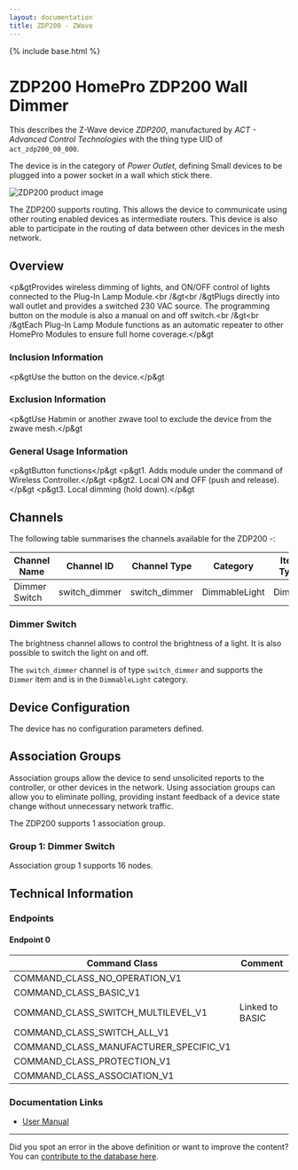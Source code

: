 ```yaml
---
layout: documentation
title: ZDP200 - ZWave
---
```


{% include base.html %}

# ZDP200 HomePro ZDP200 Wall Dimmer
This describes the Z-Wave device *ZDP200*, manufactured by *ACT - Advanced Control Technologies* with the thing type UID of ```act_zdp200_00_000```.

The device is in the category of *Power Outlet*, defining Small devices to be plugged into a power socket in a wall which stick there.

![ZDP200 product image](https://opensmarthouse.org/zwavedatabase/385/image/)


The ZDP200 supports routing. This allows the device to communicate using other routing enabled devices as intermediate routers.  This device is also able to participate in the routing of data between other devices in the mesh network.

## Overview

<p&gtProvides wireless dimming of lights, and ON/OFF control of lights connected to the Plug-In Lamp Module.<br /&gt<br /&gtPlugs directly into wall outlet and provides a switched 230 VAC source. The programming button on the module is also a manual on and off switch.<br /&gt<br /&gtEach Plug-In Lamp Module functions as an automatic repeater to other HomePro Modules to ensure full home coverage.</p&gt

### Inclusion Information

<p&gtUse the button on the device.</p&gt

### Exclusion Information

<p&gtUse Habmin or another zwave tool to exclude the device from the zwave mesh.</p&gt

### General Usage Information

<p&gtButton functions</p&gt <p&gt1. Adds module under the command of Wireless Controller.</p&gt <p&gt2. Local ON and OFF (push and release).</p&gt <p&gt3. Local dimming (hold down).</p&gt

## Channels

The following table summarises the channels available for the ZDP200 -:

| Channel Name | Channel ID | Channel Type | Category | Item Type |
|--------------|------------|--------------|----------|-----------|
| Dimmer Switch | switch_dimmer | switch_dimmer | DimmableLight | Dimmer | 

### Dimmer Switch
The brightness channel allows to control the brightness of a light.
            It is also possible to switch the light on and off.

The ```switch_dimmer``` channel is of type ```switch_dimmer``` and supports the ```Dimmer``` item and is in the ```DimmableLight``` category.



## Device Configuration

The device has no configuration parameters defined.

## Association Groups

Association groups allow the device to send unsolicited reports to the controller, or other devices in the network. Using association groups can allow you to eliminate polling, providing instant feedback of a device state change without unnecessary network traffic.

The ZDP200 supports 1 association group.

### Group 1: Dimmer Switch


Association group 1 supports 16 nodes.

## Technical Information

### Endpoints

#### Endpoint 0

| Command Class | Comment |
|---------------|---------|
| COMMAND_CLASS_NO_OPERATION_V1| |
| COMMAND_CLASS_BASIC_V1| |
| COMMAND_CLASS_SWITCH_MULTILEVEL_V1| Linked to BASIC|
| COMMAND_CLASS_SWITCH_ALL_V1| |
| COMMAND_CLASS_MANUFACTURER_SPECIFIC_V1| |
| COMMAND_CLASS_PROTECTION_V1| |
| COMMAND_CLASS_ASSOCIATION_V1| |

### Documentation Links

* [User Manual](https://opensmarthouse.org/zwavedatabase/385/ZDP200-instr.pdf)

---

Did you spot an error in the above definition or want to improve the content?
You can [contribute to the database here](https://opensmarthouse.org/zwavedatabase/385).
